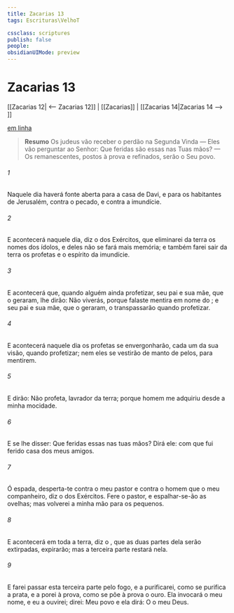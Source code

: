 ```yaml
---
title: Zacarias 13
tags: Escrituras\VelhoT

cssclass: scriptures
publish: false
people:
obsidianUIMode: preview
---
```


# Zacarias 13
[[Zacarias 12| <-- Zacarias 12]] | [[Zacarias]] | [[Zacarias 14|Zacarias 14 --> ]]

[em linha](https://churchofjesuschrist.org/study/scriptures/ot/zech/13?lang=por)

> __Resumo__
Os judeus vão receber o perdão na Segunda Vinda — Eles vão perguntar ao Senhor: Que feridas são essas nas Tuas mãos? — Os remanescentes, postos à prova e refinados, serão o Seu povo.

###### 1 
Naquele dia haverá  fonte aberta para a casa de Davi, e para os habitantes de Jerusalém, contra o pecado, e contra a imundície.

###### 2 
E acontecerá naquele dia, diz o  dos Exércitos, que eliminarei da terra os nomes dos ídolos, e deles não se fará mais memória; e também farei sair da terra os profetas e o espírito da imundície.

###### 3 
E acontecerá que, quando alguém ainda profetizar, seu pai e sua mãe, que o geraram, lhe dirão: Não viverás, porque falaste mentira em nome do ; e seu pai e sua mãe, que o geraram, o transpassarão quando profetizar.

###### 4 
E acontecerá naquele dia  os profetas se envergonharão, cada um da sua visão, quando profetizar; nem eles se vestirão  de manto de pelos, para mentirem.

###### 5 
E dirão: Não  profeta, lavrador  da terra; porque  homem  me adquiriu desde a minha mocidade.

###### 6 
E se  lhe disser: Que feridas  essas nas tuas mãos? Dirá ele:  com que fui ferido  casa dos meus amigos.

###### 7 
Ó espada, desperta-te contra o meu pastor e contra o homem que  o meu companheiro, diz o  dos Exércitos. Fere o pastor, e espalhar-se-ão as ovelhas; mas volverei a minha mão para os pequenos.

###### 8 
E acontecerá em toda a terra, diz o , que as duas partes dela serão extirpadas,  expirarão; mas a terceira parte restará nela.

###### 9 
E farei passar esta terceira parte pelo fogo, e a purificarei, como se purifica a prata, e a porei à prova, como se põe à prova o ouro. Ela invocará o meu nome, e eu a ouvirei; direi: Meu povo  e ela dirá: O   o meu Deus.

